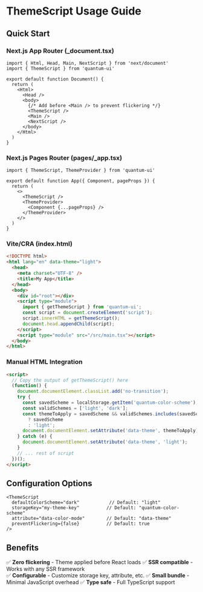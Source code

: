 # ThemeScript Usage Guide

## Quick Start

### Next.js App Router (_document.tsx)
```tsx
import { Html, Head, Main, NextScript } from 'next/document'
import { ThemeScript } from 'quantum-ui'

export default function Document() {
  return (
    <Html>
      <Head />
      <body>
        {/* Add before <Main /> to prevent flickering */}
        <ThemeScript />
        <Main />
        <NextScript />
      </body>
    </Html>
  )
}
```

### Next.js Pages Router (pages/_app.tsx)
```tsx
import { ThemeScript, ThemeProvider } from 'quantum-ui'

export default function App({ Component, pageProps }) {
  return (
    <>
      <ThemeScript />
      <ThemeProvider>
        <Component {...pageProps} />
      </ThemeProvider>
    </>
  )
}
```

### Vite/CRA (index.html)
```html
<!DOCTYPE html>
<html lang="en" data-theme="light">
  <head>
    <meta charset="UTF-8" />
    <title>My App</title>
  </head>
  <body>
    <div id="root"></div>
    <script type="module">
      import { getThemeScript } from 'quantum-ui';
      const script = document.createElement('script');
      script.innerHTML = getThemeScript();
      document.head.appendChild(script);
    </script>
    <script type="module" src="/src/main.tsx"></script>
  </body>
</html>
```

### Manual HTML Integration
```html
<script>
  // Copy the output of getThemeScript() here
  (function() {
    document.documentElement.classList.add('no-transition');
    try {
      const savedScheme = localStorage.getItem('quantum-color-scheme');
      const validSchemes = ['light', 'dark'];
      const themeToApply = savedScheme && validSchemes.includes(savedScheme) 
        ? savedScheme 
        : 'light';
      document.documentElement.setAttribute('data-theme', themeToApply);
    } catch (e) {
      document.documentElement.setAttribute('data-theme', 'light');
    }
    // ... rest of script
  })();
</script>
```

## Configuration Options

```tsx
<ThemeScript
  defaultColorScheme="dark"           // Default: "light"
  storageKey="my-theme-key"          // Default: "quantum-color-scheme"
  attribute="data-color-mode"        // Default: "data-theme"
  preventFlickering={false}          // Default: true
/>
```

## Benefits

✅ **Zero flickering** - Theme applied before React loads
✅ **SSR compatible** - Works with any SSR framework  
✅ **Configurable** - Customize storage key, attribute, etc.
✅ **Small bundle** - Minimal JavaScript overhead
✅ **Type safe** - Full TypeScript support